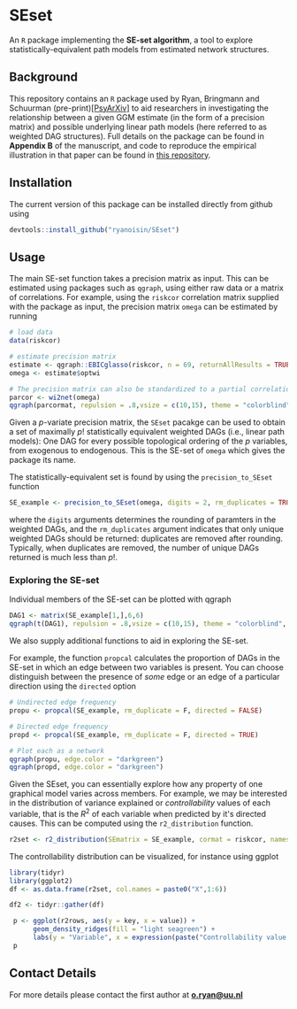 
# SEset
An `R` package implementing the **SE-set algorithm**, a tool to explore statistically-equivalent path models from estimated network structures.

## Background
This repository contains an `R` package used by Ryan, Bringmann and Schuurman (pre-print)[[PsyArXiv]](https://psyarxiv.com/ryg69/) to aid researchers in 
investigating the relationship between a given GGM estimate (in the form of a precision matrix) and possible underlying linear path models 
(here referred to as weighted DAG structures). Full details on the package can be found in **Appendix B** of the manuscript, and code to reproduce the empirical illustration in that paper can be found in [this repository](https://github.com/ryanoisin/CausalHypotheses).

## Installation
The current version of this package can be installed directly from github using
```r
devtools::install_github("ryanoisin/SEset")
```

## Usage
The main SE-set function takes a precision matrix as input. This can be estimated using packages such as `qgraph`, using either raw data or a matrix of correlations. For example, using the `riskcor` correlation matrix supplied with the package as input, the precision matrix `omega` can be estimated by running
```r
# load data
data(riskcor)

# estimate precision matrix
estimate <- qgraph::EBICglasso(riskcor, n = 69, returnAllResults = TRUE)
omega <- estimate$optwi

# The precision matrix can also be standardized to a partial correlation matrix, and plotted as a network
parcor <- wi2net(omega)
qgraph(parcormat, repulsion = .8,vsize = c(10,15), theme = "colorblind", fade = F)
```

Given a $p$-variate precision matrix, the `SEset` pacakge can be used to obtain a set of maximally $p!$ statistically equivalent weighted DAGs (i.e., linear path models): One DAG for every possible topological ordering of the $p$ variables, from exogenous to endogenous. This is the SE-set of `omega` which gives the package its name.

The statistically-equivalent set is found by using the `precision_to_SEset` function

```r
SE_example <- precision_to_SEset(omega, digits = 2, rm_duplicates = TRUE)

```
where the `digits` arguments determines the rounding of paramters in the weighted DAGs, and the `rm_duplicates` argument indicates that only unique weighted DAGs should be returned: duplicates are removed after rounding. Typically, when duplicates are removed, the number of unique DAGs returned is much less than $p!$.



### Exploring the SE-set

Individual members of the SE-set can be plotted with qgraph

```r
DAG1 <- matrix(SE_example[1,],6,6)
qgraph(t(DAG1), repulsion = .8,vsize = c(10,15), theme = "colorblind", fade = F)

```
We also supply additional functions to aid in exploring the SE-set. 

For example, the function `propcal` calculates the proportion of DAGs in the SE-set in which an edge between two variables is present. You can choose distinguish between the presence of *some* edge or an edge of a particular direction using the `directed` option

```r
# Undirected edge frequency 
propu <- propcal(SE_example, rm_duplicate = F, directed = FALSE)

# Directed edge frequency
propd <- propcal(SE_example, rm_duplicate = F, directed = TRUE)

# Plot each as a network
qgraph(propu, edge.color = "darkgreen")
qgraph(propd, edge.color = "darkgreen")
```

Given the SEset, you can essentially explore how any property of one graphical model varies across members. For example, we may be interested in the distribution of variance explained or *controllability* values of each variable, that is the $R^2$ of each variable when predicted by it's directed causes. This can be computed using the `r2_distribution` function.

```r
r2set <- r2_distribution(SEmatrix = SE_example, cormat = riskcor, names = NULL)
```

The controllability distribution can be visualized, for instance using ggplot
```r 
library(tidyr)
library(ggplot2)
df <- as.data.frame(r2set, col.names = paste0("X",1:6))

df2 <- tidyr::gather(df)

 p <- ggplot(r2rows, aes(y = key, x = value)) + 
      geom_density_ridges(fill = "light seagreen") + 
      labs(y = "Variable", x = expression(paste("Controllability value ", R^2)))
 p

```

## Contact Details

For more details please contact the first author at **o.ryan@uu.nl**
